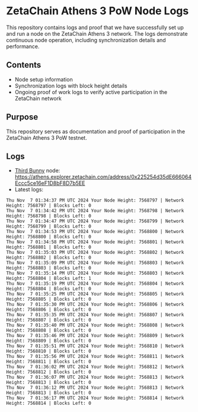 # ZetaChain Athens 3 PoW Node Logs
This repository contains logs and proof that we have successfully set up and run a node on the ZetaChain Athens 3 network. The logs demonstrate continuous node operation, including synchronization details and performance.

## Contents
- Node setup information
- Synchronization logs with block height details
- Ongoing proof of work logs to verify active participation in the ZetaChain network

## Purpose
This repository serves as documentation and proof of participation in the ZetaChain Athens 3 PoW testnet.

## Logs

- [Third Bunny](https://thirdbunny.xyz/) node: https://athens.explorer.zetachain.com/address/0x225254d35dE666064Eccc5ce16eF1D8bF8D7b5EE
- Latest logs:
```
Thu Nov  7 01:34:37 PM UTC 2024 Your Node Height: 7568797 | Network Height: 7568797 | Blocks Left: 0
Thu Nov  7 01:34:42 PM UTC 2024 Your Node Height: 7568798 | Network Height: 7568798 | Blocks Left: 0
Thu Nov  7 01:34:47 PM UTC 2024 Your Node Height: 7568799 | Network Height: 7568799 | Blocks Left: 0
Thu Nov  7 01:34:53 PM UTC 2024 Your Node Height: 7568800 | Network Height: 7568800 | Blocks Left: 0
Thu Nov  7 01:34:58 PM UTC 2024 Your Node Height: 7568801 | Network Height: 7568801 | Blocks Left: 0
Thu Nov  7 01:35:03 PM UTC 2024 Your Node Height: 7568802 | Network Height: 7568802 | Blocks Left: 0
Thu Nov  7 01:35:09 PM UTC 2024 Your Node Height: 7568803 | Network Height: 7568803 | Blocks Left: 0
Thu Nov  7 01:35:14 PM UTC 2024 Your Node Height: 7568803 | Network Height: 7568804 | Blocks Left: 1
Thu Nov  7 01:35:19 PM UTC 2024 Your Node Height: 7568804 | Network Height: 7568804 | Blocks Left: 0
Thu Nov  7 01:35:25 PM UTC 2024 Your Node Height: 7568805 | Network Height: 7568805 | Blocks Left: 0
Thu Nov  7 01:35:30 PM UTC 2024 Your Node Height: 7568806 | Network Height: 7568806 | Blocks Left: 0
Thu Nov  7 01:35:35 PM UTC 2024 Your Node Height: 7568807 | Network Height: 7568807 | Blocks Left: 0
Thu Nov  7 01:35:40 PM UTC 2024 Your Node Height: 7568808 | Network Height: 7568808 | Blocks Left: 0
Thu Nov  7 01:35:46 PM UTC 2024 Your Node Height: 7568809 | Network Height: 7568809 | Blocks Left: 0
Thu Nov  7 01:35:51 PM UTC 2024 Your Node Height: 7568810 | Network Height: 7568810 | Blocks Left: 0
Thu Nov  7 01:35:56 PM UTC 2024 Your Node Height: 7568811 | Network Height: 7568811 | Blocks Left: 0
Thu Nov  7 01:36:02 PM UTC 2024 Your Node Height: 7568812 | Network Height: 7568812 | Blocks Left: 0
Thu Nov  7 01:36:07 PM UTC 2024 Your Node Height: 7568813 | Network Height: 7568813 | Blocks Left: 0
Thu Nov  7 01:36:12 PM UTC 2024 Your Node Height: 7568813 | Network Height: 7568813 | Blocks Left: 0
Thu Nov  7 01:36:17 PM UTC 2024 Your Node Height: 7568814 | Network Height: 7568814 | Blocks Left: 0
```
